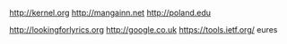 http://kernel.org http://mangainn.net http://poland.edu

http://lookingforlyrics.org http://google.co.uk https://tools.ietf.org/ eures
 

